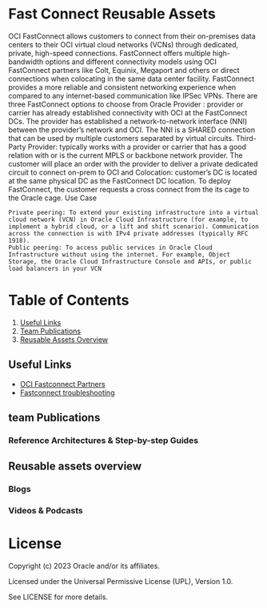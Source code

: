 # Fast Connect Reusable Assets

OCI FastConnect allows customers to connect from their on-premises data centers to their OCI virtual cloud networks (VCNs) through dedicated, private, high-speed connections. FastConnect offers multiple high-bandwidth options and different connectivity models using OCI FastConnect partners like Colt, Equinix, Megaport and others or direct connections when colocating in the same data center facility. FastConnect provides a more reliable and consistent networking experience when compared to any internet-based communication like IPSec VPNs. There are three FastConnect options to choose from Oracle Provider : provider or carrier has already established connectivity with OCI at the FastConnect DCs. The provider has established a network-to-network interface (NNI) between the provider’s network and OCI. The NNI is a SHARED connection that can be used by multiple customers separated by virtual circuits. Third-Party Provider: typically works with a provider or carrier that has a good relation with or is the current MPLS or backbone network provider. The customer will place an order with  the provider to deliver a private dedicated circuit to connect on-prem to OCI and Colocation: customer’s DC is located at the same physical DC as the FastConnect DC location. To deploy FastConnect, the customer requests a cross connect from the its cage to the Oracle cage.
Use Case

    Private peering: To extend your existing infrastructure into a virtual cloud network (VCN) in Oracle Cloud Infrastructure (for example, to implement a hybrid cloud, or a lift and shift scenario). Communication across the connection is with IPv4 private addresses (typically RFC 1918).
    Public peering: To access public services in Oracle Cloud Infrastructure without using the internet. For example, Object Storage, the Oracle Cloud Infrastructure Console and APIs, or public load balancers in your VCN


# Table of Contents
 
1. [Useful Links](#useful-links)
2. [Team Publications](#team-publications)
3. [Reusable Assets Overview](#reusable-assets-overview)
 
## Useful Links
- [OCI Fastconnect Partners](https://www.oracle.com/it/cloud/networking/fastconnect/providers/)
- [Fastconnect troubleshooting](https://www.ateam-oracle.com/post/fastconnect-troubleshooting)

## team Publications

### Reference Architectures & Step-by-step Guides




## Reusable assets overview

 
### Blogs
 



### Videos & Podcasts



# License

Copyright (c) 2023 Oracle and/or its affiliates.

Licensed under the Universal Permissive License (UPL), Version 1.0.

See LICENSE for more details.
